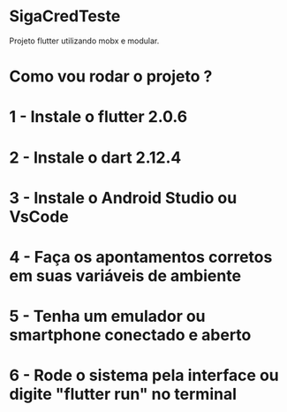 # SigaCredTeste

Projeto flutter utilizando mobx e modular.

# Como vou rodar o projeto ?

# 1 - Instale o flutter 2.0.6
# 2 - Instale o dart 2.12.4
# 3 - Instale o Android Studio ou VsCode
# 4 - Faça os apontamentos corretos em suas variáveis de ambiente
# 5 - Tenha um emulador ou smartphone conectado e aberto
# 6 - Rode o sistema pela interface ou digite "flutter run" no terminal 



